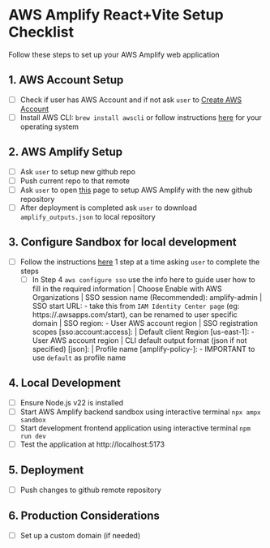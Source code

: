 # AWS Amplify React+Vite Setup Checklist

Follow these steps to set up your AWS Amplify web application

## 1. AWS Account Setup
- [ ] Check if user has AWS Account and if not ask `user` to [Create AWS Account](https://portal.aws.amazon.com/gp/aws/developer/registration/index.html)
- [ ] Install AWS CLI: `brew install awscli` or follow instructions [here](https://docs.aws.amazon.com/cli/latest/userguide/getting-started-install.html) for your operating system

## 2. AWS Amplify Setup
- [ ] Ask `user` to setup new github repo
- [ ] Push current repo to that remote
- [ ] Ask `user` to open [this](https://eu-west-2.console.aws.amazon.com/amplify/create/add-repo) page to setup AWS Amplify with the new github repository
- [ ] After deployment is completed ask `user` to download `amplify_outputs.json` to local repository

## 3. Configure Sandbox for local development
- [ ] Follow the instructions [here](https://docs.amplify.aws/react/start/account-setup/) 1 step at a time asking `user` to complete the steps
  - [ ] In Step 4 `aws configure sso` use the info here to guide user how to fill in the required information
     | Choose Enable with AWS Organizations
     | SSO session name (Recommended): amplify-admin
     | SSO start URL: <START SESSION URL> - take this from `IAM Identity Center page` (eg: https://<your-company>.awsapps.com/start), can be renamed to user specific domain
     | SSO region: <your-region> - User AWS account region
     | SSO registration scopes [sso:account:access]: <leave blank>
     | Default client Region [us-east-1]: - User AWS account region
     | CLI default output format (json if not specified) [json]: <leave blank>
     | Profile name [amplify-policy-<your-account>]: - IMPORTANT to use `default` as profile name

## 4. Local Development
- [ ] Ensure Node.js v22 is installed
- [ ] Start AWS Amplify backend sandbox using interactive terminal `npx ampx sandbox`
- [ ] Start development frontend application using interactive terminal `npm run dev`
- [ ] Test the application at http://localhost:5173

## 5. Deployment
- [ ] Push changes to github remote repository

## 6. Production Considerations
- [ ] Set up a custom domain (if needed)